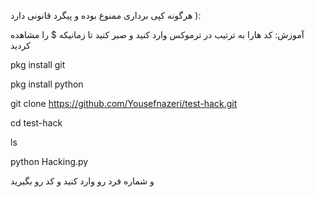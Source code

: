 
 هرگونه کپی برداری ممنوع بوده و پیگرد قانونی دارد ):


آموزش:
کد هارا به ترتیب در ترموکس وارد کنید و صبر کنید تا
 زمانیکه $ را مشاهده کردید

pkg install git

pkg install python

git clone https://github.com/Yousefnazeri/test-hack.git

cd test-hack

ls

python Hacking.py

و شماره فرد رو وارد کنید و کد رو بگیرید
